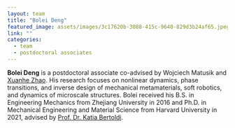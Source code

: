 ```yaml
---
layout: team
title: "Bolei Deng"
featured_image: assets/images/3c17620b-3088-415c-9640-829d3b24af65.jpeg
link: ""
categories:
  - team
  - postdoctoral associates
---
```

**Bolei Deng** is a postdoctoral associate co-advised by Wojciech Matusik and [Xuanhe Zhao](http://zhao.mit.edu/). His research focuses on nonlinear dynamics, phase transitions, and inverse design of mechanical metamaterials, soft robotics, and dynamics of microscale structures. Bolei received his B.S. in Engineering Mechanics from Zhejiang University in 2016 and Ph.D. in Mechanical Engineering and Material Science from Harvard University in 2021, advised by [Prof. Dr. Katia Bertoldi](https://bertoldi.seas.harvard.edu/).